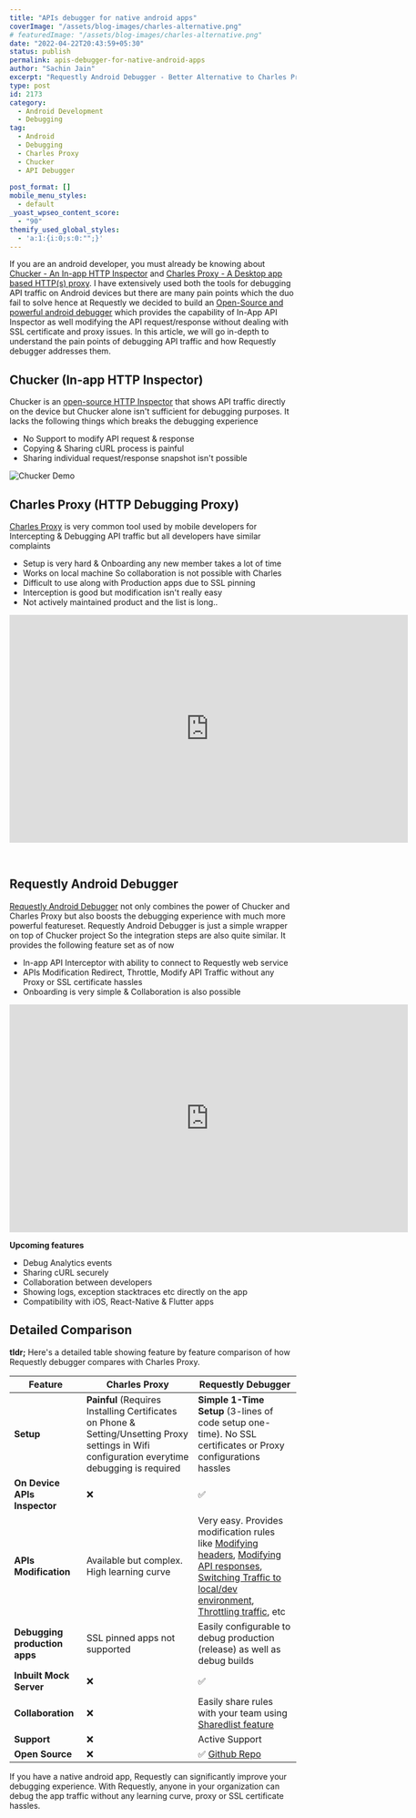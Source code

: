 ```yaml
---
title: "APIs debugger for native android apps"
coverImage: "/assets/blog-images/charles-alternative.png"
# featuredImage: "/assets/blog-images/charles-alternative.png"
date: "2022-04-22T20:43:59+05:30"
status: publish
permalink: apis-debugger-for-native-android-apps
author: "Sachin Jain"
excerpt: "Requestly Android Debugger - Better Alternative to Charles Proxy"
type: post
id: 2173
category:
  - Android Development
  - Debugging
tag:
  - Android
  - Debugging
  - Charles Proxy
  - Chucker
  - API Debugger
  
post_format: []
mobile_menu_styles:
  - default
_yoast_wpseo_content_score:
  - "90"
themify_used_global_styles:
  - 'a:1:{i:0;s:0:"";}'
---
```


If you are an android developer, you must already be knowing about [Chucker - An In-app HTTP Inspector](https://github.com/ChuckerTeam/chucker) and [Charles Proxy - A Desktop app based HTTP(s) proxy](https://www.charlesproxy.com/). I have extensively used both the tools for debugging API traffic on Android devices but there are many pain points which the duo fail to solve hence at Requestly we decided to build an [Open-Source and powerful android debugger](/android-interceptor/) which provides the capability of In-App API Inspector as well modifying the API request/response without dealing with SSL certificate and proxy issues. In this article, we will go in-depth to understand the pain points of debugging API traffic and how Requestly debugger addresses them.

## Chucker (In-app HTTP Inspector)
Chucker is an [open-source HTTP Inspector](https://github.com/ChuckerTeam/chucker) that shows API traffic directly on the device but Chucker alone isn't sufficient for debugging purposes. It lacks the following things which breaks the debugging experience
- No Support to modify API request & response
- Copying & Sharing cURL process is painful 
- Sharing individual request/response snapshot isn't possible

![Chucker Demo](/assets/blog-images/chucker-multiwindow.gif)

## Charles Proxy (HTTP Debugging Proxy)
[Charles Proxy](https://www.charlesproxy.com/) is very common tool used by mobile developers for Intercepting & Debugging API traffic but all developers have similar complaints
- Setup is very hard & Onboarding any new member takes a lot of time
- Works on local machine So collaboration is not possible with Charles
- Difficult to use along with Production apps due to SSL pinning
- Interception is good but modification isn't really easy
- Not actively maintained product and the list is long..

<div class="text-center">
  <iframe width="700" height="400" src="https://www.youtube.com/embed/ZItYzzs1psw" title="YouTube video player" frameborder="0" allow="accelerometer; autoplay; clipboard-write; encrypted-media; gyroscope; picture-in-picture" allowfullscreen></iframe>
</div>
<p></p><br/>

## Requestly Android Debugger 
[Requestly Android Debugger](/android-interceptor/) not only combines the power of Chucker and Charles Proxy but also boosts the debugging experience with much more powerful featureset. Requestly Android Debugger is just a simple wrapper on top of Chucker project So the integration steps are also quite similar. It provides the following feature set as of now
- In-app API Interceptor with ability to connect to Requestly web service
- APIs Modification Redirect, Throttle, Modify API Traffic without any Proxy or SSL certificate hassles
- Onboarding is very simple & Collaboration is also possible

<div class="text-center">
  <iframe width="700" height="400" src="https://www.youtube.com/embed/Zf4iJjnhPzY" title="YouTube video player" frameborder="0" allow="accelerometer; autoplay; clipboard-write; encrypted-media; gyroscope; picture-in-picture" allowfullscreen></iframe>
</div>
<p></p>

<strong>Upcoming features</strong>
- Debug Analytics events
- Sharing cURL securely
- Collaboration between developers
- Showing logs, exception stacktraces etc directly on the app
- Compatibility with iOS, React-Native & Flutter apps

## Detailed Comparison

<strong>tldr;</strong> Here's a detailed table showing feature by feature comparison of how Requestly debugger compares with Charles Proxy.

<div class="table-responsive">
  <div>
    <table class="table text-center">
            <thead class="thead-light">
                <tr>
                    <th scope="col" class="sort" data-sort="name">Feature</th>
                    <th scope="col" class="sort" data-sort="budget">Charles Proxy</th>
                    <th scope="col" class="sort" data-sort="status">Requestly Debugger</th>
                </tr>
            </thead>
            <tbody>
                <tr>
                  <td><strong>Setup</strong></td>
                  <td><strong>Painful</strong> (Requires Installing Certificates on Phone & Setting/Unsetting Proxy settings in Wifi configuration everytime debugging is required</td>
                  <td><strong>Simple 1-Time Setup</strong> (3-lines of code setup one-time). No SSL certificates or Proxy configurations hassles</td>
                </tr>
                <tr>
                  <td><strong>On Device APIs Inspector</strong></td>
                  <td>❌</td>
                  <td>✅</td>
                </tr>
                <tr>
                  <td><strong>APIs Modification</strong></td>
                  <td>Available but complex. High learning curve</td>
                  <td>Very easy. Provides modification rules like <a href="https://requestly.io/feature/modify-request-response-headers/">Modifying headers</a>, <a href="https://requestly.io/feature/modify-response/">Modifying API responses</a>, <a href="https://requestly.io/feature/redirect-url">Switching Traffic to local/dev environment</a>, <a href="https://requestly.io/feature/delay-request/">Throttling traffic</a>, etc</td>
                </tr>
                <tr>
                  <td><strong>Debugging production apps</strong></td>
                  <td>SSL pinned apps not supported</td>
                  <td>Easily configurable to debug production (release) as well as debug builds</td>
                </tr>
                <tr>
                  <td><strong>Inbuilt Mock Server</strong></td>
                  <td>❌</td>
                  <td>✅</td>
                </tr>
                <tr>
                  <td><strong>Collaboration</strong></td>
                  <td>❌</td>
                  <td>Easily share rules with your team using <a href="https://requestly.io/blog/share-rules-with-other-users/">Sharedlist feature</a>
                  </td>
                </tr>
                <tr>
                  <td><strong>Support</strong></td>
                  <td>❌</td>
                  <td>Active Support</td>
                </tr>
                <tr>
                  <td><strong>Open Source</strong></td>
                  <td>❌</td>
                  <td>✅ <a href="https://github.com/requestly/requestly-android-sdk">Github Repo</a></td>
                </tr>
            </tbody>
        </table>
  </div>
</div>

If you have a native android app, Requestly can significantly improve your debugging experience. With Requestly, anyone in your organization can debug the app traffic without any learning curve, proxy or SSL certificate hassles.
